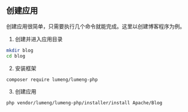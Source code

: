 创建应用
-------

创建应用很简单，只需要执行几个命令就能完成。这里以创建博客程序为例。

1. 创建并进入应用目录
```bash
mkdir blog
cd blog
```
2. 安装框架
```bash
composer require lumeng/lumeng-php
```
3. 创建应用
```bash
php vendor/lumeng/lumeng-php/installer/install Apache/Blog
```